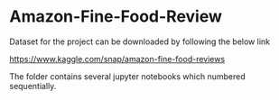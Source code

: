 # Amazon-Fine-Food-Review

Dataset for the project can be downloaded by following the below link

https://www.kaggle.com/snap/amazon-fine-food-reviews

The folder contains several jupyter notebooks which numbered sequentially.
